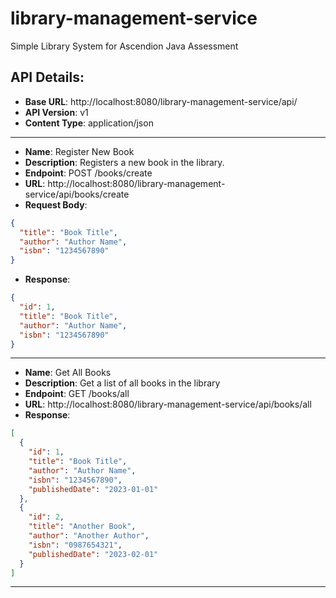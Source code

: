 # library-management-service
Simple Library System for Ascendion Java Assessment

## API Details:
- **Base URL**: http://localhost:8080/library-management-service/api/
- **API Version**: v1
- **Content Type**: application/json
******************************************************************************************
- **Name**: Register New Book
- **Description**: Registers a new book in the library.
- **Endpoint**: POST /books/create
- **URL**: http://localhost:8080/library-management-service/api/books/create
- **Request Body**:
```json
{
  "title": "Book Title",
  "author": "Author Name",
  "isbn": "1234567890"
}
```
- **Response**:
```json
{
  "id": 1,
  "title": "Book Title",
  "author": "Author Name",
  "isbn": "1234567890"
}
```
******************************************************************************************
- **Name**: Get All Books
- **Description**: Get a list of all books in the library
- **Endpoint**: GET /books/all
- **URL**: http://localhost:8080/library-management-service/api/books/all
- **Response**:
```json
[
  {
    "id": 1,
    "title": "Book Title",
    "author": "Author Name",
    "isbn": "1234567890",
    "publishedDate": "2023-01-01"
  },
  {
    "id": 2,
    "title": "Another Book",
    "author": "Another Author",
    "isbn": "0987654321",
    "publishedDate": "2023-02-01"
  }
]
```
******************************************************************************************

